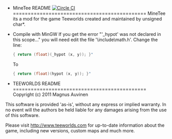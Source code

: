 + MineTee README [![Circle CI](https://circleci.com/gh/CytraL/MineTee.svg?style=svg)](https://circleci.com/gh/CytraL/MineTee)
=============================================
MineTee its a mod for the game Teeworlds created and maintained by unsigned char*.

- Compile with MinGW
	If you get the error "'_hypot' was not declared in this scope..." you will need edit the file '\include\math.h'.
	Change the line:
	```c++
	{ return (float)(_hypot (x, y)); }"
	```
	To
	```c++
	{ return (float)(hypot (x, y)); }"
	```


	
	
+ TEEWORLDS README
=============================================
Copyright (c) 2011 Magnus Auvinen


This software is provided 'as-is', without any express or implied
warranty. In no event will the authors be held liable for any damages
arising from the use of this software.


Please visit http://www.teeworlds.com for up-to-date information about 
the game, including new versions, custom maps and much more.
